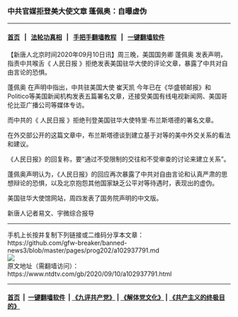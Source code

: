 ### 中共官媒拒登美大使文章 蓬佩奥：自曝虚伪
------------------------

#### [首页](https://github.com/gfw-breaker/banned-news3/blob/master/README.md) &nbsp;&nbsp;|&nbsp;&nbsp; [法轮功真相](https://github.com/begood0513/basic/blob/master/README.md)  &nbsp;&nbsp;|&nbsp;&nbsp; [手把手翻墙教程](https://github.com/gfw-breaker/guides/wiki)  &nbsp;&nbsp;|&nbsp;&nbsp; [一键翻墙软件](https://github.com/gfw-breaker/nogfw/blob/master/README.md)  



<div><div class="post_content" itemprop="articleBody">
 <p>
  【新唐人北京时间2020年09月10日讯】周三晚，美国国务卿
  <ok href="https://www.ntdtv.com/gb/蓬佩奥.htm">
   蓬佩奥
  </ok>
  发表声明，指责中共喉舌《
  <ok href="https://www.ntdtv.com/gb/人民日报.htm">
   人民日报
  </ok>
  》拒绝发表美国驻华大使的评论文章，暴露了中共对自由言论的恐惧。
 </p>
 <p>
  <ok href="https://www.ntdtv.com/gb/蓬佩奥.htm">
   蓬佩奥
  </ok>
  在声明中指出，中共驻美国大使
  <ok href="https://www.ntdtv.com/gb/崔天凯.htm">
   崔天凯
  </ok>
  今年已在《华盛顿邮报》和Politico等美国新闻机构发表五篇署名文章，还接受美国有线电视新闻网、美国哥伦比亚广播公司等媒体专访。
 </p>
 <p>
  而中共的《
  <ok href="https://www.ntdtv.com/gb/人民日报.htm">
   人民日报
  </ok>
  》拒绝刊登美国驻华大使特里·布兰斯塔德的署名文章。
 </p>
 <p>
  在外交部公开的这篇文章中，布兰斯塔德谈到建立基于对等的美中外交关系的看法和建议。
 </p>
 <p>
  《人民日报》的回复称，要“通过不受限制的交往和不受审查的讨论来建立关系”。
 </p>
 <p>
  蓬佩奥声明认为，《人民日报》的回应再次暴露了中共对自由言论和认真严肃的思想辩论的恐惧，以及北京抱怨其他国家缺乏公平对等待遇时，表现出的虚伪。
 </p>
 <p>
  美国驻华大使馆网站，周四发表了国务院声明的中文版。
 </p>
 <p>
  新唐人记者易文、宇微综合报导
 </p>
 <div class="single_ad">
 </div>
</div>
</div>
<hr/>
手机上长按并复制下列链接或二维码分享本文章：<br/>
https://github.com/gfw-breaker/banned-news3/blob/master/pages/prog202/a102937791.md <br/>
<a href='https://github.com/gfw-breaker/banned-news3/blob/master/pages/prog202/a102937791.md'><img src='https://github.com/gfw-breaker/banned-news3/blob/master/pages/prog202/a102937791.md.png'/></a> <br/>
原文地址（需翻墙访问）：https://www.ntdtv.com/gb/2020/09/10/a102937791.html


------------------------
#### [首页](https://github.com/gfw-breaker/banned-news3/blob/master/README.md) &nbsp;|&nbsp; [一键翻墙软件](https://github.com/gfw-breaker/nogfw/blob/master/README.md) &nbsp;| [《九评共产党》](https://github.com/gfw-breaker/9ping.md/blob/master/README.md#九评之一评共产党是什么) | [《解体党文化》](https://github.com/gfw-breaker/jtdwh.md/blob/master/README.md) | [《共产主义的终极目的》](https://github.com/gfw-breaker/gczydzjmd.md/blob/master/README.md)


<img src='http://gfw-breaker.win/banned-news3/pages/prog202/a102937791.md' width='0px' height='0px'/>